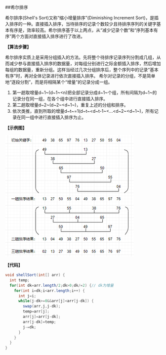 ##希尔排序

希尔排序(Shell's Sort)又称“缩小增量排序”(Diminishing Increment Sort)，是插入排序的一种。直接插入排序，当待排序的记录个数较少且待排序序列的关键字基本有序是，效率较高。希尔排序基于以上两点，从“减少记录个数”和“序列基本有序”两个方面对直接插入排序进行了改进。

**【算法步骤】**

希尔排序实质上是采用分组插入的方法。先将整个待排序记录序列分割成几组，从而减少参与直接插入排序的数据量，对每组分别进行之际金额插入排序，然后增加每组的数据量，重新分组。这样当经过几次分组排序后，整个序列中的记录“基本有序”时，再对全体记录进行依次直接插入排序。
希尔对记录的分组，不是简单地“逐段分割”，而是将相隔某个“增量”的记录分成一组。
1. 第一趟取增量d~1~(d~1~<n)把全部记录分成d~1~个组，所有间隔为d~1~的记录分在同一组，在各个组中进行直接插入排序。
2. 第二趟取增量d~2~(d~2~<d~1~)，重复上述的分组和排序。
3. 依次类推，直到所取的增量d~t~=1(d~t~<d~t-1~<...<d~2~<d~1~)，所有记录在同一组中进行直接插入排序为止。

**【示例图】**

![image](https://github.com/ZZULI-TECH/interview/blob/master/images/ShellSort.png?raw=true)

**【代码】**

```Java
void shellSort(int[] arr) {
  int temp;
  for(int dk=arr.length/2;dk>0;dk/=2) {// dk为增量
    for(int i=dk;i<arr.length;i++) {
      int j=i;
      while(j-dk>=0&&arr[j]<arr[j-dk]) {
        swap(arr,j,j-dk);
        temp=arr[j];
        arr[j]=arr[j-dk];
        arr[j-dk]=temp;
        j-=dk;
      }
    }
  }
}
```